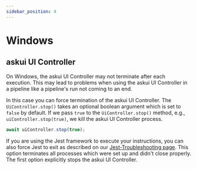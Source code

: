 ```yaml
---
sidebar_position: 4
---
```


# Windows

## askui UI Controller 

On Windows, the askui UI Controller may not terminate after each execution. This may lead to problems when using the askui UI Controller in a pipeline like a pipeline's run not coming to an end.

In this case you can force termination of the askui UI Controller. The `UiController.stop()` takes an optional boolean argument which is set to `false` by default. If we pass `true` to the `UiController.stop()` method, e.g., `uiController.stop(true)`, we kill the askui UI Controller process. 

```typescript
await uiController.stop(true);
```

If you are using the Jest framework to execute your instructions, you can also force Jest to exit as described on our [Jest-Troubleshooting page](jest.md). This option terminates all processes which were set up and didn't close properly. The first option explicitly stops the askui UI Controller. 


 